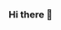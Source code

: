 ### Hi there 👋

<!--
**alifma/alifma** is a ✨ _special_ ✨ repository because its `README.md` (this file) appears on your GitHub profile.

Here are some ideas to get you started:

![Alifma github stats](https://github-readme-stats-iota-ruby.vercel.app/api?username=alifma&show_icons=true&theme=blueberry&count_private=true)

